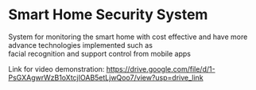 # Smart Home Security System
 System for monitoring the smart home with cost effective and have more advance technologies implemented such as  
 facial recognition and support control from mobile apps

Link for video demonstration: https://drive.google.com/file/d/1-PsGXAgwrWzB1oXtcjIOAB5etLjwQoo7/view?usp=drive_link
